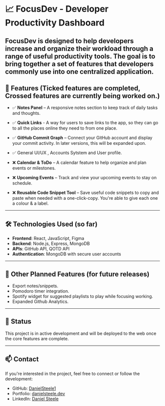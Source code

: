# 📈 FocusDev - Developer Productivity Dashboard

FocusDev is designed to help developers increase and organize their workload through a range of useful productivity tools. The goal is to bring together a set of features that developers commonly use into one centralized application.
---

## 🔧 Features (Ticked features are completed, Crossed features are currently being worked on.)

- ✅ **Notes Panel** – A responsive notes section to keep track of daily tasks and thoughts.
- ✅ **Quick Links** - A way for users to save links to the app, so they can go to all the places online they need to from one place.
- ✅  **GitHub Commit Graph** – Connect your GitHub account and display your commit activity. In later versions, this will be expanded upon.
- ✅ General UI/UX , Accounts Sytstem and User profile.

- ❌ **Calendar & ToDo** – A calendar feature to help organize and plan events or milestones.
- ❌ **Upcoming Events** – Track and view your upcoming events to stay on schedule.
- ❌ **Reusable Code Snippet Tool** – Save useful code snippets to copy and paste when needed with a one-click-copy. You're able to give each one a colour & a label.

---

## 🛠 Technologies Used (so far)

- **Frontend**: React, JavaScript, Figma
- **Backend**: Node.js, Express, MongoDB
- **APIs**: GitHub API, QOTD API
- **Authentication**: MongoDB with secure user accounts

---

## 🚧 Other Planned Features (for future releases)

- Export notes/snippets.
- Pomodoro timer integration.
- Spotify widget for suggested playlists to play while focusing working.
- Expanded Github Analytics.

---

## 📌 Status

This project is in active development and will be deployed to the web once the core features are complete.

---

## 📫 Contact

If you're interested in the project, feel free to connect or follow the development:

- GitHub: [DanielSteele1](https://github.com/DanielSteele1)
- Portfolio: [danielsteele.dev](https://danielsteele.dev)
- LinkedIn: [Daniel Steele](https://www.linkedin.com/in/daniel-steele1)
